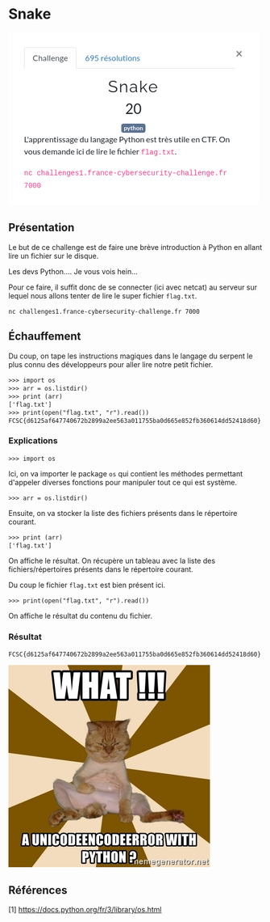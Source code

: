 # Snake

![intro](assets/snake.png)

## Présentation

Le but de ce challenge est de faire une brève introduction à Python en allant lire un fichier sur le disque.

Les devs Python.... Je vous vois hein...

Pour ce faire, il suffit donc de se connecter (ici avec netcat) au serveur sur lequel nous allons tenter de lire le super fichier `flag.txt`.

```shell
nc challenges1.france-cybersecurity-challenge.fr 7000
```

## Échauffement

Du coup, on tape les instructions magiques dans le langage du serpent le plus connu des développeurs pour aller lire notre petit fichier.

```shell
>>> import os
>>> arr = os.listdir()
>>> print (arr)
['flag.txt']
>>> print(open("flag.txt", "r").read())
FCSC{d6125af647740672b2899a2ee563a011755ba0d665e852fb360614dd52418d60}
```

### Explications

```shell
>>> import os
```
 Ici, on va importer le package `os` qui contient les méthodes permettant d'appeler diverses fonctions pour manipuler tout ce qui est système.

 ```shell
 >>> arr = os.listdir()
 ```
 Ensuite, on va stocker la liste des fichiers présents dans le répertoire courant.

 ```shell
 >>> print (arr)
 ['flag.txt']
 ```
 On affiche le résultat. On récupère un tableau avec la liste des fichiers/répertoires présents dans le répertoire courant.

 Du coup le fichier `flag.txt` est bien présent ici.

 ```shell
 >>> print(open("flag.txt", "r").read())
 ```
On affiche le résultat du contenu du fichier.


### Résultat

```shell
FCSC{d6125af647740672b2899a2ee563a011755ba0d665e852fb360614dd52418d60}
```


![lolcat](assets/lolcat.jpg)

## Références

[1] https://docs.python.org/fr/3/library/os.html
